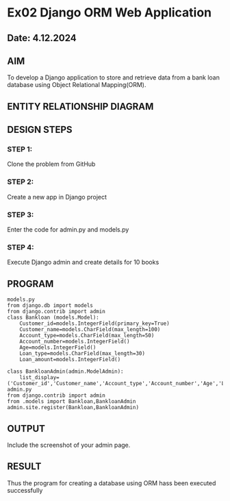 # Ex02 Django ORM Web Application
## Date: 4.12.2024

## AIM
To develop a Django application to store and retrieve data from a bank loan database using Object Relational Mapping(ORM).

## ENTITY RELATIONSHIP DIAGRAM



## DESIGN STEPS

### STEP 1:
Clone the problem from GitHub

### STEP 2:
Create a new app in Django project

### STEP 3:
Enter the code for admin.py and models.py

### STEP 4:
Execute Django admin and create details for 10 books

## PROGRAM
```
models.py
from django.db import models
from django.contrib import admin
class Bankloan (models.Model):
    Customer_id=models.IntegerField(primary_key=True)
    Customer_name=models.CharField(max_length=100)
    Account_type=models.CharField(max_length=50)
    Account_number=models.IntegerField()
    Age=models.IntegerField()
    Loan_type=models.CharField(max_length=30)
    Loan_amount=models.IntegerField()
 
class BankloanAdmin(admin.ModelAdmin):
    list_display=('Customer_id','Customer_name','Account_type','Account_number','Age','Loan_type','Loan_amount')
admin.py
from django.contrib import admin
from .models import Bankloan,BankloanAdmin
admin.site.register(Bankloan,BankloanAdmin)
```


## OUTPUT

Include the screenshot of your admin page.


## RESULT
Thus the program for creating a database using ORM hass been executed successfully
